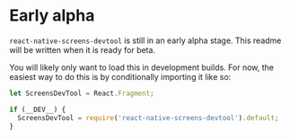 
# Early alpha

`react-native-screens-devtool` is still in an early alpha stage. This readme will be written when it is ready for beta.

You will likely only want to load this in development builds. For now, the easiest way to do this is by conditionally importing it like so:

```js
let ScreensDevTool = React.Fragment;

if (__DEV__) {
  ScreensDevTool = require('react-native-screens-devtool').default;
}
```

